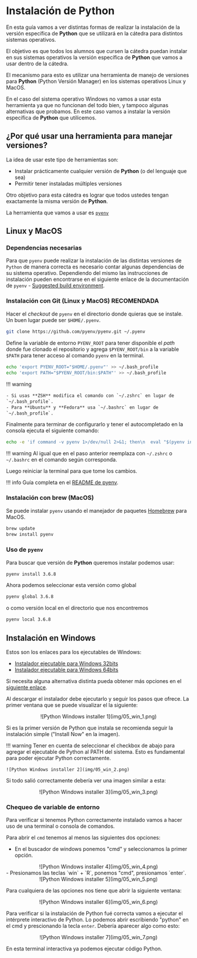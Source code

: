 # Instalación de Python

En esta guía vamos a ver distintas formas de realizar la instalación de
la versión específica de **Python** que se utilizará en la cátedra para distintos
sistemas operativos.

El objetivo es que todos los alumnos que cursen la cátedra puedan instalar
en sus sistemas operativos la versión específica de **Python** que vamos a usar
dentro de la cátedra.

El mecanismo para esto es utilizar una herramienta de manejo de versiones para
**Python** (Python Versión Manager) en los sistemas operativos Linux y MacOS.

En el caso del sistema operativo Windows no vamos a usar esta herramienta ya
que no funcionan del todo bien, y tampoco algunas alternativas que probamos. En
este caso vamos a instalar la versión específica de **Python** que utilicemos.

## ¿Por qué usar una herramienta para manejar versiones?

La idea de usar este tipo de herramientas son:

- Instalar prácticamente cualquier versión de **Python** (o del lenguaje que sea)
- Permitir tener instaladas múltiples versiones

Otro objetivo para esta cátedra es lograr que todos ustedes tengan exactamente
la misma versión de **Python**.

La herramienta que vamos a usar es [`pyenv`](https://github.com/pyenv/pyenv)

## Linux y MacOS

### Dependencias necesarias

Para que `pyenv` puede realizar la instalación de las distintas versiones de `Python`
de manera correcta es necesario contar algunas dependencias de su sistema operativo.
Dependiendo del mismo las instrucciones de instalación pueden encontrarse en el
siguiente enlace de la documentación de `pyenv` - [Suggested build environment](https://github.com/pyenv/pyenv/wiki#suggested-build-environment).

### Instalación con Git (Linux y MacOS) RECOMENDADA

Hacer el _checkout_ de `pyenv` en el directorio donde quieras que se instale.
Un buen lugar puede ser `$HOME/.pyenv`.

```bash
git clone https://github.com/pyenv/pyenv.git ~/.pyenv
```

Define la variable de entorno `PYENV_ROOT` para tener disponible el _path_ donde
fue clonado el repositorio y agrega `$PYENV_ROOT/bin` a la variable `$PATH` para
tener acceso al comando `pyenv` en la terminal.

```bash
echo 'export PYENV_ROOT="$HOME/.pyenv"' >> ~/.bash_profile
echo 'export PATH="$PYENV_ROOT/bin:$PATH"' >> ~/.bash_profile
```

!!! warning

    - Si usas **ZSH** modifica el comando con `~/.zshrc` en lugar de
    `~/.bash_profile`.
    - Para **Ubuntu** y **Fedora** usa `~/.bashrc` en lugar de
    `~/.bash_profile`.

Finalmente para terminar de configurarlo y tener el autocompletado en la consola
ejecuta el siguiente comando:

```bash
echo -e 'if command -v pyenv 1>/dev/null 2>&1; then\n  eval "$(pyenv init -)"\nfi' >> ~/.bash_profile
```

!!! warning
    Al igual que en el paso anterior reemplaza con `~/.zshrc` o `~/.bashrc` en
    el comando según corresponda.

Luego reiniciar la terminal para que tome los cambios.

!!! info
    Guía completa en el [README de pyenv](https://github.com/pyenv/pyenv).

### Instalación con brew (MacOS)

Se puede instalar `pyenv` usando el manejador de paquetes
[Homebrew](https://brew.sh/) para MacOS.

```bash
brew update
brew install pyenv
```

### Uso de `pyenv`

Para buscar que versión de **Python** queremos instalar podemos usar:

```bash
pyenv install 3.6.8
```

Ahora podemos seleccionar esta versión como global

```bash
pyenv global 3.6.8
```

o como versión local en el directorio que nos encontremos

```bash
pyenv local 3.6.8
```

## Instalación en Windows

Estos son los enlaces para los ejecutables de Windows:

- [Instalador ejecutable para Windows 32bits](https://www.python.org/ftp/python/3.10.0/python-3.10.0.exe)
- [Instalador ejecutable para Windows 64bits](https://www.python.org/ftp/python/3.10.0/python-3.10.0-amd64.exe)

Si necesita alguna alternativa distinta pueda obtener más opciones en el
[siguiente enlace](https://www.python.org/downloads/release/python-3100/).

Al descargar el instalador debe ejecutarlo y seguir los pasos que ofrece.
La primer ventana que se puede visualizar el la siguiente:

<center>
![Python Windows installer 1](img/05_win_1.png)
</center>

Si es la primer versión de Python que instala se recomienda seguir la instalación simple ("Install Now" en la imagen).

!!! warning
    Tener en cuenta de seleccionar el checkbox de abajo para agregar el ejecutable de
    Python al PATH del sistema. Esto es fundamental para poder ejecutar Python correctamente.

    ![Python Windows installer 2](img/05_win_2.png)

Si todo salió correctamente debería ver una imagen similar a esta:

<center>
![Python Windows installer 3](img/05_win_3.png)
</center>

### Chequeo de variable de entorno

Para verificar si tenemos Python correctamente instalado vamos a hacer uso de una terminal o consola de comandos.

Para abrir el `cmd` tenemos al menos las siguientes dos opciones:

- En el buscador de windows ponemos "cmd" y seleccionamos la primer opción.
<center>
![Python Windows installer 4](img/05_win_4.png)
</center>
- Presionamos las teclas `win` + `R`, ponemos "cmd", presionamos `enter`.
<center>
![Python Windows installer 5](img/05_win_5.png)
</center>

Para cualquiera de las opciones nos tiene que abrir la siguiente ventana:

<center>
![Python Windows installer 6](img/05_win_6.png)
</center>

Para verificar si la instalación de Python fué correcta vamos a ejecutar el intérprete interactivo de Python.
Lo podemos abrir escribiendo "python" en el cmd y prescionando la tecla `enter`.
Debería aparecer algo como esto:

<center>
![Python Windows installer 7](img/05_win_7.png)
</center>

En esta terminal interactiva ya podemos ejecutar código Python.
